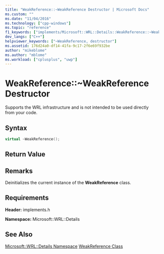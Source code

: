 ```yaml
---
title: "WeakReference::~WeakReference Destructor | Microsoft Docs"
ms.custom: ""
ms.date: "11/04/2016"
ms.technology: ["cpp-windows"]
ms.topic: "reference"
f1_keywords: ["implements/Microsoft::WRL::Details::WeakReference::~WeakReference"]
dev_langs: ["C++"]
helpviewer_keywords: ["~WeakReference, destructor"]
ms.assetid: 176d24a0-df14-41fa-9c17-2f6e69f932be
author: "mikeblome"
ms.author: "mblome"
ms.workload: ["cplusplus", "uwp"]
---
```

# WeakReference::~WeakReference Destructor

Supports the WRL infrastructure and is not intended to be used directly from your code.

## Syntax

```cpp
virtual ~WeakReference();
```

## Return Value

## Remarks

Deinitializes the current instance of the **WeakReference** class.

## Requirements

**Header:** implements.h

**Namespace:** Microsoft::WRL::Details

## See Also

[Microsoft::WRL::Details Namespace](../windows/microsoft-wrl-details-namespace.md)
[WeakReference Class](../windows/weakreference-class1.md)